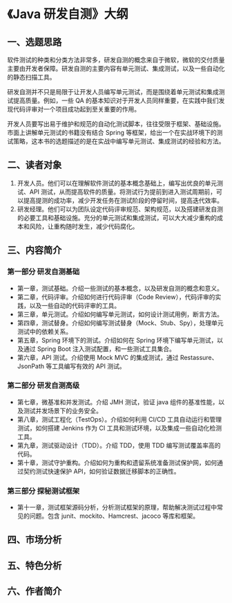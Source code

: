 # 《Java 研发自测》大纲

## 一、选题思路
软件测试的种类和分类方法非常多，研发自测的概念来自于微软，微软的交付质量主要由开发者保障。研发自测的主要内容有单元测试、集成测试，以及一些自动化的静态扫描工具。

研发自测并不只是局限于让开发人员编写单元测试，而是围绕着单元测试和集成测试提高质量。例如，一些 QA 的基本知识对于开发人员同样重要，在实践中我们发现代码评审对一个项目成功起到至关重要的作用。

开发人员要写出易于维护和规范的自动化测试脚本，往往受限于框架、基础设施。市面上讲解单元测试的书籍没有结合 Spring 等框架，给出一个在实战环境下的测试策略，这本书的选题描述的是在实战中编写单元测试、集成测试的经验和方法。

## 二、读者对象

1. 开发人员。他们可以在理解软件测试的基本概念基础上，编写出优良的单元测试、API 测试，从而提高软件的质量。将测试行为提前到进入测试周期前，可以提高提测的成功率，减少开发任务在测试阶段的停留时间，提高迭代效率。
2. 研发经理。他们可以为团队设定代码评审规范、架构规范，以及搭建研发自测的必要工具和基础设施。充分的单元测试和集成测试，可以大大减少重构的成本和风险，让重构随时发生，减少代码腐化。

## 三、内容简介

### 第一部分 研发自测基础

- 第一章，测试基础。介绍一些测试的基本概念，以及研发自测的概念和意义。
- 第二章，代码评审。介绍如何进行代码评审（Code Review），代码评审的实践，以及一些自动的代码评审的工具。
- 第三章，单元测试。介绍如何编写单元测试，如何设计测试用例，断言方法。
- 第四章，测试替身。介绍如何编写测试替身（Mock、Stub、Spy），处理单元测试中的依赖关系。
- 第五章，Spring 环境下的测试。介绍如何在 Spring 环境下编写单元测试，以及通过 Spring Boot 注入测试配置，和一些测试工具集合。
- 第六章，API 测试。介绍使用 Mock MVC 的集成测试，通过 Restassure、JsonPath 等工具编写有效的 API 测试。

### 第二部分 研发自测高级

- 第七章，微基准和并发测试。介绍 JMH 测试，验证 java 组件的基准性能，以及测试并发场景下的业务安全。
- 第八章，测试工程化（TestOps）。介绍如何利用 CI/CD 工具自动运行和管理测试，如何搭建 Jenkins 作为 CI 工具和测试环境，以及集成一些自动化检测工具。
- 第九章，测试驱动设计（TDD）。介绍 TDD，使用 TDD 编写测试覆盖率高的代码。 
- 第十章，测试守护重构。介绍如何为重构和遗留系统准备测试保护网，如何通过契约测试快速保护 API，如何验证数据迁移脚本的正确性。

### 第三部分 探秘测试框架

- 第十一章，测试框架源码分析，分析测试框架的原理，帮助解决测试过程中常见的问题。包含 junit、mockito、Hamcrest、jacoco 等库和框架。

## 四、市场分析



## 五、特色分析

## 六、作者简介
